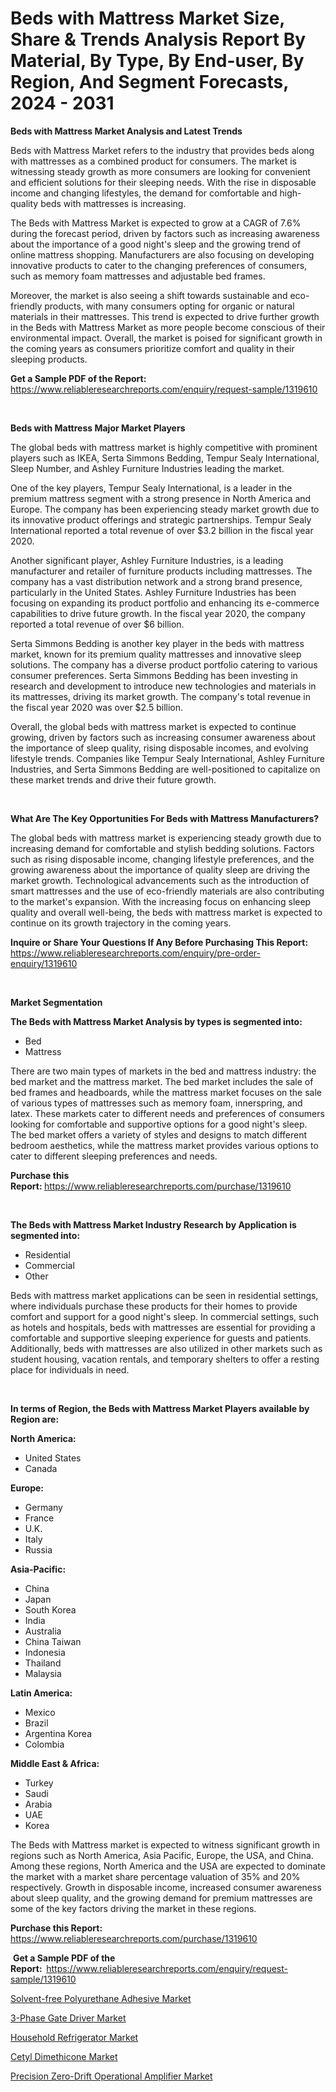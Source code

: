 <p><h1>Beds with Mattress Market Size, Share & Trends Analysis Report By Material, By Type, By End-user, By Region, And Segment Forecasts, 2024 - 2031</h1></p><p><strong>Beds with Mattress Market Analysis and Latest Trends</strong></p>
<p><p>Beds with Mattress Market refers to the industry that provides beds along with mattresses as a combined product for consumers. The market is witnessing steady growth as more consumers are looking for convenient and efficient solutions for their sleeping needs. With the rise in disposable income and changing lifestyles, the demand for comfortable and high-quality beds with mattresses is increasing.</p><p>The Beds with Mattress Market is expected to grow at a CAGR of 7.6% during the forecast period, driven by factors such as increasing awareness about the importance of a good night's sleep and the growing trend of online mattress shopping. Manufacturers are also focusing on developing innovative products to cater to the changing preferences of consumers, such as memory foam mattresses and adjustable bed frames.</p><p>Moreover, the market is also seeing a shift towards sustainable and eco-friendly products, with many consumers opting for organic or natural materials in their mattresses. This trend is expected to drive further growth in the Beds with Mattress Market as more people become conscious of their environmental impact. Overall, the market is poised for significant growth in the coming years as consumers prioritize comfort and quality in their sleeping products.</p></p>
<p><strong>Get a Sample PDF of the Report:&nbsp;</strong> <a href="https://www.reliableresearchreports.com/enquiry/request-sample/1319610">https://www.reliableresearchreports.com/enquiry/request-sample/1319610</a></p>
<p>&nbsp;</p>
<p><strong>Beds with Mattress Major Market Players</strong></p>
<p><p>The global beds with mattress market is highly competitive with prominent players such as IKEA, Serta Simmons Bedding, Tempur Sealy International, Sleep Number, and Ashley Furniture Industries leading the market.</p><p>One of the key players, Tempur Sealy International, is a leader in the premium mattress segment with a strong presence in North America and Europe. The company has been experiencing steady market growth due to its innovative product offerings and strategic partnerships. Tempur Sealy International reported a total revenue of over $3.2 billion in the fiscal year 2020.</p><p>Another significant player, Ashley Furniture Industries, is a leading manufacturer and retailer of furniture products including mattresses. The company has a vast distribution network and a strong brand presence, particularly in the United States. Ashley Furniture Industries has been focusing on expanding its product portfolio and enhancing its e-commerce capabilities to drive future growth. In the fiscal year 2020, the company reported a total revenue of over $6 billion.</p><p>Serta Simmons Bedding is another key player in the beds with mattress market, known for its premium quality mattresses and innovative sleep solutions. The company has a diverse product portfolio catering to various consumer preferences. Serta Simmons Bedding has been investing in research and development to introduce new technologies and materials in its mattresses, driving its market growth. The company's total revenue in the fiscal year 2020 was over $2.5 billion.</p><p>Overall, the global beds with mattress market is expected to continue growing, driven by factors such as increasing consumer awareness about the importance of sleep quality, rising disposable incomes, and evolving lifestyle trends. Companies like Tempur Sealy International, Ashley Furniture Industries, and Serta Simmons Bedding are well-positioned to capitalize on these market trends and drive their future growth.</p></p>
<p>&nbsp;</p>
<p><strong>What Are The Key Opportunities For Beds with Mattress Manufacturers?</strong></p>
<p><p>The global beds with mattress market is experiencing steady growth due to increasing demand for comfortable and stylish bedding solutions. Factors such as rising disposable income, changing lifestyle preferences, and the growing awareness about the importance of quality sleep are driving the market growth. Technological advancements such as the introduction of smart mattresses and the use of eco-friendly materials are also contributing to the market's expansion. With the increasing focus on enhancing sleep quality and overall well-being, the beds with mattress market is expected to continue on its growth trajectory in the coming years.</p></p>
<p><strong>Inquire or Share Your Questions If Any Before Purchasing This Report:</strong> <a href="https://www.reliableresearchreports.com/enquiry/pre-order-enquiry/1319610">https://www.reliableresearchreports.com/enquiry/pre-order-enquiry/1319610</a></p>
<p>&nbsp;</p>
<p><strong>Market Segmentation</strong></p>
<p><strong>The Beds with Mattress Market Analysis by types is segmented into:</strong></p>
<p><ul><li>Bed</li><li>Mattress</li></ul></p>
<p><p>There are two main types of markets in the bed and mattress industry: the bed market and the mattress market. The bed market includes the sale of bed frames and headboards, while the mattress market focuses on the sale of various types of mattresses such as memory foam, innerspring, and latex. These markets cater to different needs and preferences of consumers looking for comfortable and supportive options for a good night's sleep. The bed market offers a variety of styles and designs to match different bedroom aesthetics, while the mattress market provides various options to cater to different sleeping preferences and needs.</p></p>
<p><strong>Purchase this Report:&nbsp;</strong><a href="https://www.reliableresearchreports.com/purchase/1319610">https://www.reliableresearchreports.com/purchase/1319610</a></p>
<p>&nbsp;</p>
<p><strong>The Beds with Mattress Market Industry Research by Application is segmented into:</strong></p>
<p><ul><li>Residential</li><li>Commercial</li><li>Other</li></ul></p>
<p><p>Beds with mattress market applications can be seen in residential settings, where individuals purchase these products for their homes to provide comfort and support for a good night's sleep. In commercial settings, such as hotels and hospitals, beds with mattresses are essential for providing a comfortable and supportive sleeping experience for guests and patients. Additionally, beds with mattresses are also utilized in other markets such as student housing, vacation rentals, and temporary shelters to offer a resting place for individuals in need.</p></p>
<p>&nbsp;</p>
<p><strong>In terms of Region, the Beds with Mattress Market Players available by Region are:</strong></p>
<p>
    <p> <strong> North America: </strong>
        <ul>
            <li>United States</li>
            <li>Canada</li>
        </ul>
        </p> 
    <p> <strong> Europe: </strong>
        <ul>
            <li>Germany</li>
            <li>France</li>
            <li>U.K.</li>
            <li>Italy</li>
            <li>Russia</li>
        </ul>
        </p> 
    <p> <strong> Asia-Pacific: </strong>
        <ul>
            <li>China</li>
            <li>Japan</li>
            <li>South Korea</li>
            <li>India</li>
            <li>Australia</li>
            <li>China Taiwan</li>
            <li>Indonesia</li>
            <li>Thailand</li>
            <li>Malaysia</li>
        </ul>
        </p> 
    <p> <strong> Latin America: </strong>
        <ul>
            <li>Mexico</li>
            <li>Brazil</li>
            <li>Argentina Korea</li>
            <li>Colombia</li>
        </ul>
        </p> 
    <p> <strong> Middle East & Africa: </strong>
        <ul>
            <li>Turkey</li>
            <li>Saudi</li>
            <li>Arabia</li>
            <li>UAE</li>
            <li>Korea</li>
        </ul>
    </p>
    </p>
<p><p>The Beds with Mattress market is expected to witness significant growth in regions such as North America, Asia Pacific, Europe, the USA, and China. Among these regions, North America and the USA are expected to dominate the market with a market share percentage valuation of 35% and 20% respectively. Growth in disposable income, increased consumer awareness about sleep quality, and the growing demand for premium mattresses are some of the key factors driving the market in these regions.</p></p>
<p><strong>Purchase this Report: </strong><a href="https://www.reliableresearchreports.com/purchase/1319610">https://www.reliableresearchreports.com/purchase/1319610</a></p>
<p>&nbsp;<strong>Get a Sample PDF of the Report:&nbsp;&nbsp;</strong><a href="https://www.reliableresearchreports.com/enquiry/request-sample/1319610">https://www.reliableresearchreports.com/enquiry/request-sample/1319610</a></p>
<p><strong></strong></p>
<p><p><a href="https://cedar-agate-3da.notion.site/Solvent-free-Polyurethane-Adhesive-Market-Size-Market-Share-and-Global-Market-Analysis-Report-2024-419f82aba5444667a6d03d4cecae4240">Solvent-free Polyurethane Adhesive Market</a></p><p><a href="https://view.publitas.com/reportprime-1/3-phase-gate-driver-market-offers-provide-insightful-data-for-the-time-period-from-2024-to-2031-and-also-provide-analysis-based-on-application-type-and-region/">3-Phase Gate Driver Market</a></p><p><a href="https://copper-carbon-84f.notion.site/Household-Refrigerator-Market-Size-Furnishes-Valuable-Information-Encompassing-Market-Share-Market--e88d76c36b07490e897debb7d60e1dc0">Household Refrigerator Market</a></p><p><a href="https://circular-yam-9b9.notion.site/Cetyl-Dimethicone-Market-Size-Furnishes-Valuable-Information-Encompassing-Market-Share-Market-Trend-eb432afe6eae4ba3915b975fdd6a824b">Cetyl Dimethicone Market</a></p><p><a href="https://view.publitas.com/reportprime-1/precision-zero-drift-operational-amplifier-market-size-evaluating-its-market-trends-growth-and-projections-2024-2031/">Precision Zero-Drift Operational Amplifier Market</a></p></p>